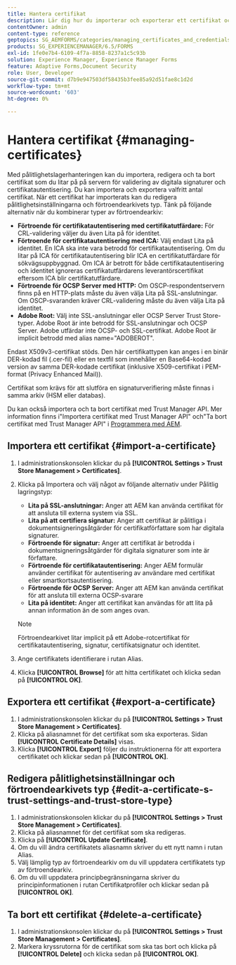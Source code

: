 ```yaml
---
title: Hantera certifikat
description: Lär dig hur du importerar och exporterar ett certifikat och redigerar dess pålitlighetsinställningar.
contentOwner: admin
content-type: reference
geptopics: SG_AEMFORMS/categories/managing_certificates_and_credentials
products: SG_EXPERIENCEMANAGER/6.5/FORMS
exl-id: 1fe0e7b4-6109-4f7a-8858-8237a1c5c93b
solution: Experience Manager, Experience Manager Forms
feature: Adaptive Forms,Document Security
role: User, Developer
source-git-commit: d7b9e947503df58435b3fee85a92d51fae8c1d2d
workflow-type: tm+mt
source-wordcount: '603'
ht-degree: 0%

---
```


# Hantera certifikat {#managing-certificates}

Med pålitlighetslagerhanteringen kan du importera, redigera och ta bort certifikat som du litar på på servern för validering av digitala signaturer och certifikatautentisering. Du kan importera och exportera valfritt antal certifikat. När ett certifikat har importerats kan du redigera pålitlighetsinställningarna och förtroendearkivets typ. Tänk på följande alternativ när du kombinerar typer av förtroendearkiv:

* **Förtroende för certifikatautentisering med certifikatutfärdare:** För CRL-validering väljer du även Lita på för identitet.
* **Förtroende för certifikatautentisering med ICA:** Välj endast Lita på identitet. En ICA ska inte vara betrodd för certifikatautentisering. Om du litar på ICA för certifikatautentisering blir ICA en certifikatutfärdare för sökvägsuppbyggnad. Om ICA är betrott för både certifikatautentisering och identitet ignoreras certifikatutfärdarens leverantörscertifikat eftersom ICA blir certifikatutfärdare.
* **Förtroende för OCSP Server med HTTP:** Om OSCP-respondentservern finns på en HTTP-plats måste du även välja Lita på SSL-anslutningar. Om OSCP-svaranden kräver CRL-validering måste du även välja Lita på identitet.
* **Adobe Root:** Välj inte SSL-anslutningar eller OCSP Server Trust Store-typer. Adobe Root är inte betrodd för SSL-anslutningar och OCSP Server. Adobe utfärdar inte OCSP- och SSL-certifikat. Adobe Root är implicit betrodd med alias name=&quot;ADOBEROT&quot;.

Endast X509v3-certifikat stöds. Den här certifikattypen kan anges i en binär DER-kodad fil (.cer-fil) eller en textfil som innehåller en Base64-kodad version av samma DER-kodade certifikat (inklusive X509-certifikat i PEM-format (Privacy Enhanced Mail)).

Certifikat som krävs för att slutföra en signaturverifiering måste finnas i samma arkiv (HSM eller databas).

Du kan också importera och ta bort certifikat med Trust Manager API. Mer information finns i&quot;Importera certifikat med Trust Manager API&quot; och&quot;Ta bort certifikat med Trust Manager API&quot; i [Programmera med AEM](https://www.adobe.com/go/learn_aemforms_programming_63).

## Importera ett certifikat {#import-a-certificate}

1. I administrationskonsolen klickar du på **[!UICONTROL Settings > Trust Store Management > Certificates]**.
1. Klicka på Importera och välj något av följande alternativ under Pålitlig lagringstyp:

   * **Lita på SSL-anslutningar:** Anger att AEM kan använda certifikat för att ansluta till externa system via SSL.
   * **Lita på att certifiera signatur:** Anger att certifikat är pålitliga i dokumentsigneringsåtgärder för certifikatförfattare som har digitala signaturer.
   * **Förtroende för signatur:** Anger att certifikat är betrodda i dokumentsigneringsåtgärder för digitala signaturer som inte är författare.
   * **Förtroende för certifikatautentisering:** Anger AEM formulär använder certifikat för autentisering av användare med certifikat eller smartkortsautentisering.
   * **Förtroende för OCSP Server:** Anger att AEM kan använda certifikat för att ansluta till externa OCSP-svarare
   * **Lita på identitet:** Anger att certifikat kan användas för att lita på annan information än de som anges ovan.

   >[!NOTE]
   >
   >Förtroendearkivet litar implicit på ett Adobe-rotcertifikat för certifikatautentisering, signatur, certifikatsignatur och identitet.

1. Ange certifikatets identifierare i rutan Alias.
1. Klicka **[!UICONTROL Browse]** för att hitta certifikatet och klicka sedan på **[!UICONTROL OK]**.

## Exportera ett certifikat {#export-a-certificate}

1. I administrationskonsolen klickar du på **[!UICONTROL Settings > Trust Store Management > Certificates]**.
1. Klicka på aliasnamnet för det certifikat som ska exporteras. Sidan **[!UICONTROL Certificate Details]** visas.
1. Klicka **[!UICONTROL Export]** följer du instruktionerna för att exportera certifikatet och klickar sedan på **[!UICONTROL OK]**.

## Redigera pålitlighetsinställningar och förtroendearkivets typ {#edit-a-certificate-s-trust-settings-and-trust-store-type}

1. I administrationskonsolen klickar du på **[!UICONTROL Settings > Trust Store Management > Certificates]**.
1. Klicka på aliasnamnet för det certifikat som ska redigeras.
1. Klicka på **[!UICONTROL Update Certificate]**.
1. Om du vill ändra certifikatets aliasnamn skriver du ett nytt namn i rutan Alias.
1. Välj lämplig typ av förtroendearkiv om du vill uppdatera certifikatets typ av förtroendearkiv.
1. Om du vill uppdatera principbegränsningarna skriver du principinformationen i rutan Certifikatprofiler och klickar sedan på **[!UICONTROL OK]**.

## Ta bort ett certifikat {#delete-a-certificate}

1. I administrationskonsolen klickar du på **[!UICONTROL Settings > Trust Store Management > Certificates]**.
1. Markera kryssrutorna för de certifikat som ska tas bort och klicka på **[!UICONTROL Delete]** och klicka sedan på **[!UICONTROL OK]**.
